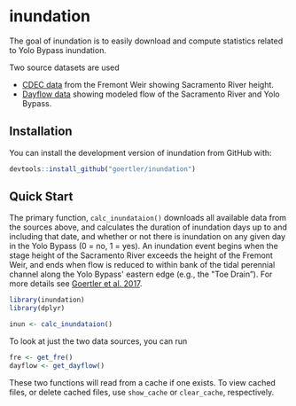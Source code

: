 
# inundation

The goal of inundation is to easily download and compute statistics related to Yolo Bypass inundation.

Two source datasets are used

- [CDEC data](https://cdec.water.ca.gov/) from the Fremont Weir showing Sacramento River height.
- [Dayflow data](https://data.cnra.ca.gov/dataset/dayflow) showing modeled flow of the Sacramento River and Yolo Bypass.

## Installation

You can install the development version of inundation from GitHub with:

``` r
devtools::install_github("goertler/inundation")
```

## Quick Start

The primary function, `calc_inundataion()` downloads all available data from the sources above, and calculates the duration of inundation days up to and including that date, and whether or not there is inundation on any given day in the Yolo Bypass (0 = no, 1 = yes). An inundation event begins when the stage height of the Sacramento River exceeds the height of the Fremont Weir, and ends when flow is reduced to within bank of the tidal perennial channel along the Yolo Bypass' eastern edge (e.g., the "Toe Drain”). For more details see [Goertler et al. 2017](https://onlinelibrary.wiley.com/doi/10.1111/eff.12372).

``` r
library(inundation)
library(dplyr)

inun <- calc_inundataion()

```

To look at just the two data sources, you can run

```r
fre <- get_fre()
dayflow <- get_dayflow()
```

These two functions will read from a cache if one exists. To view cached files, or delete cached files, use `show_cache` or `clear_cache`, respectively.
